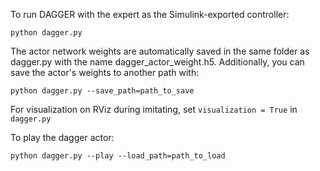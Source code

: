 To run DAGGER with the expert as the Simulink-exported controller:

```
python dagger.py
```

The actor network weights are automatically saved in the same folder as dagger.py with the name dagger_actor_weight.h5. Additionally, you can save the actor's weights to another path with:

```
python dagger.py --save_path=path_to_save
```

For visualization on RViz during imitating, set `visualization = True` in `dagger.py`

To play the dagger actor:

```
python dagger.py --play --load_path=path_to_load
```